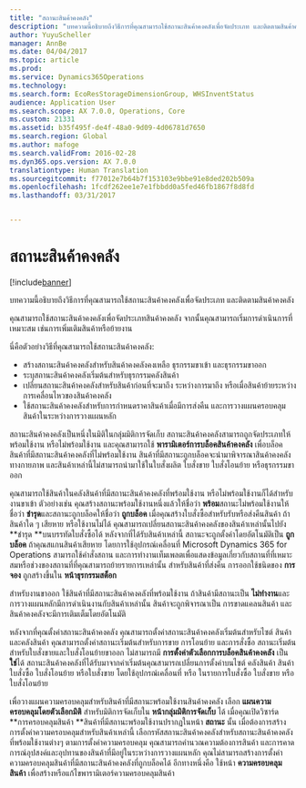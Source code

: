 ```yaml
---
title: "สถานะสินค้าคงคลัง"
description: "บทความนี้อธิบายถึงวิธีการที่คุณสามารถใช้สถานะสินค้าคงคลังเพื่อจัดประเภท และติดตามสินค้าคงคลัง"
author: YuyuScheller
manager: AnnBe
ms.date: 04/04/2017
ms.topic: article
ms.prod: 
ms.service: Dynamics365Operations
ms.technology: 
ms.search.form: EcoResStorageDimensionGroup, WHSInventStatus
audience: Application User
ms.search.scope: AX 7.0.0, Operations, Core
ms.custom: 21331
ms.assetid: b35f495f-de4f-48a0-9d09-4d06781d7650
ms.search.region: Global
ms.author: mafoge
ms.search.validFrom: 2016-02-28
ms.dyn365.ops.version: AX 7.0.0
translationtype: Human Translation
ms.sourcegitcommit: f77012e7b64b7f153103e9bbe91e8ded202b509a
ms.openlocfilehash: 1fcdf262ee1e7e1fbbdd0a5fed46fb1867f8d8fd
ms.lasthandoff: 03/31/2017


---
```


# <a name="inventory-statuses"></a>สถานะสินค้าคงคลัง

[!include[banner](../includes/banner.md)]


บทความนี้อธิบายถึงวิธีการที่คุณสามารถใช้สถานะสินค้าคงคลังเพื่อจัดประเภท และติดตามสินค้าคงคลัง

คุณสามารถใช้สถานะสินค้าคงคลังเพื่อจัดประเภทสินค้าคงคลัง จากนั้นคุณสามารถเริ่มการดำเนินการที่เหมาะสม เช่นการเพิ่มเติมสินค้าหรือย้ายงาน 

นี่คือตัวอย่างวิธีที่คุณสามารถใช้สถานะสินค้าคงคลัง:

-   สร้างสถานะสินค้าคงคลังสำหรับสินค้าคงคลังคงเหลือ ธุรกรรมขาเข้า และธุรกรรมขาออก
-   ระบุสถานะสินค้าคงคลังเริ่มต้นสำหรับธุรกรรมคลังสินค้า
-   เปลี่ยนสถานะสินค้าคงคลังสำหรับสินค้าก่อนที่จะมาถึง ระหว่างการมาถึง หรือเมื่อสินค้าย้ายระหว่างการเคลื่อนไหวของสินค้าคงคลัง
-   ใช้สถานะสินค้าคงคลังสำหรับการกำหนดราคาสินค้าเมื่อมีการส่งคืน และการวางแผนครอบคลุมสินค้าในระหว่างการวางแผนหลัก

สถานะสินค้าคงคลังเป็นหนึ่งในมิติในกลุ่มมิติการจัดเก็บ สถานะสินค้าคงคลังสามารถถูกจัดประเภทให้พร้อมใช้งาน หรือไม่พร้อมใช้งาน และคุณสามารถใช้ **พารามิเตอร์การบล็อคสินค้าคงคลัง** เพื่อบล็อคสินค้าที่มีสถานะสินค้าคงคลังที่ไม่พร้อมใช้งาน สินค้าที่มีสถานะถูกบล็อคจะนำมาพิจารณาสินค้าคงคลังทางกายภาพ และสินค้าเหล่านี้ไม่สามารถนำมาใช้ในใบสั่งผลิต ใบสั่งขาย ใบสั่งโอนย้าย หรือธุรกรรมขาออก 

คุณสามารถใช้สินค้าในคลังสินค้าที่มีสถานะสินค้าคงคลังที่พร้อมใช้งาน หรือไม่พร้อมใช้งานก็ได้สำหรับงานขาเข้า ตัวอย่างเช่น คุณสร้างสถานะพร้อมใช้งานหนึ่งแล้วให้ชื่อว่า **พร้อม**สถานะไม่พร้อมใช้งานให้ชื่อว่า **ชำรุด**และสถานะถูกบล็อคให้ชื่อว่า **ถูกบล็อค** เมื่อคุณสร้างใบสั่งซื้อสำหรับรับหรือส่งคืนสินค้า ถ้าสินค้าใด ๆ เสียหาย หรือใช้งานไม่ได้ คุณสามารถเปลี่ยนสถานะสินค้าคงคลังของสินค้าเหล่านั้นไปยัง **ชำรุด **บนบรรทัดใบสั่งซื้อได้ หลังจากที่ได้รับสินค้าเหล่านี้ สถานะจะถูกตั้งค่าโดยอัตโนมัติเป็น **ถูกบล็อค** ถ้าคุณสแกนสินค้าเสียหาย โดยการใช้อุปกรณ์เคลื่อนที่ Microsoft Dynamics 365 for Operations สามารถใช้คำสั่งสถาน และการทำงานเท็มเพลตเพื่อแสดงข้อมูลเกี่ยวกับสถานที่ที่เหมาะสมหรือช่วงของสถานที่ที่คุณสามารถย้ายรายการเหล่านั้น สำหรับสินค้าที่ส่งคืน การออกใช้ชนิดของ **การจอง** ถูกสร้างขึ้นใน **หน้าธุรกรรมสต็อก** 

สำหรับงานขาออก ใช้สินค้าที่มีสถานะสินค้าคงคลังที่พร้อมใช้งาน ถ้าสินค้ามีสถานะเป็น **ไม่ทำงาน**และการวางแผนหลักมีการดำเนินงานกับสินค้าเหล่านั้น สินค้าจะถูกพิจารณาเป็น การขาดแคลนสินค้า และสินค้าคงคลังจะมีการเติมเต็มโดยอัตโนมัติ 

หลังจากที่คุณตั้งค่าสถานะสินค้าคงคลัง คุณสามารถตั้งค่าสถานะสินค้าคงคลังเริ่มต้นสำหรับไซต์ สินค้า และคลังสินค้า คุณสามารถตั้งค่าสถานะเริ่มต้นสำหรับการขาย การโอนย้าย และการสั่งซื้อ สถานะเริ่มต้นสำหรับใบสั่งขายและใบสั่งโอนย้ายขาออก ไม่สามารถมี **การตั้งค่าตัวเลือกการบล็อคสินค้าคงคลัง** เป็น **ใช่**ได้ สถานะสินค้าคงคลังที่ได้รับมาจากค่าเริ่มต้นคุณสามารถเปลี่ยนการตั้งค่าบนไซต์ คลังสินค้า สินค้า ใบสั่งซื้อ ใบสั่งโอนย้าย หรือใบสั่งขาย โดยใช้อุปกรณ์เคลื่อนที่ หรือ ในรายการใบสั่งซื้อ ใบสั่งขาย หรือใบสั่งโอนย้าย 

เพื่อวางแผนความครอบคลุมสำหรับสินค้าที่มีสถานะพร้อมใช้งานสินค้าคงคลัง เลือก **แผนความครอบคลุมโดยตัวเลือกมิติ** สำหรับมิติการจัดเก็บใน **หน้ากลุ่มมิติการจัดเก็บ** ได้ เมื่อคุณเปิดวิซาร์ด **การครอบคลุมสินค้า **สินค้าที่มีสถานะพร้อมใช้งานปรากฏในหน้า **สถานะ** นั้น เมื่อต้องการสร้างการตั้งค่าความครอบคลุมสำหรับสินค้าเหล่านี้ เลือกรหัสสถานะสินค้าคงคลังสำหรับสถานะสินค้าคงคลังที่พร้อมใช้งานต่างๆ ตามการตั้งค่าความครอบคลุม คุณสามารถคำนวณความต้องการสินค้า และการคาดการณ์อุปสงค์และอุปทานของสินค้าที่มีอยู่ในระหว่างการวางแผนหลัก คุณไม่สามารถสร้างการตั้งค่าความครอบคลุมสินค้าที่มีสถานะสินค้าคงคลังที่ถูกบล็อคได้ อีกทางหนึ่งคือ ใช้หน้า **ความครอบคลุมสินค้า** เพื่อสร้างหรือแก้ไขพารามิเตอร์ความครอบคลุมสินค้า




